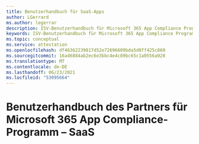 ```yaml
---
title: Benutzerhandbuch für SaaS-Apps
author: LGerrard
ms.author: legerrar
description: ISV-Benutzerhandbuch für Microsoft 365 App Compliance Program SaaS
keywords: ISV-Benutzerhandbuch für Microsoft 365 App Compliance Program SaaS
ms.topic: conceptual
ms.service: attestation
ms.openlocfilehash: df46362239817d52e72696609bda5d8ff425c860
ms.sourcegitcommit: 16a46884ab2ec6e3bbc4e4c89bc65c1a0556a928
ms.translationtype: MT
ms.contentlocale: de-DE
ms.lasthandoff: 06/23/2021
ms.locfileid: "53095664"
---
```

# <a name="partners-user-guide-for-microsoft-365-app-compliance-program---saas"></a>Benutzerhandbuch des Partners für Microsoft 365 App Compliance-Programm – SaaS
